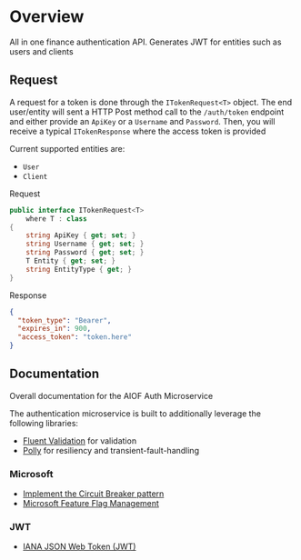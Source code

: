 # Overview

All in one finance authentication API. Generates JWT for entities such as users and clients

## Request

A request for a token is done through the `ITokenRequest<T>` object. The end user/entity will sent a HTTP Post method call to the `/auth/token` endpoint and either provide an `ApiKey` or a `Username` and `Password`. Then, you will receive a typical `ITokenResponse` where the access token is provided

Current supported entities are:
- `User`
- `Client`

Request

```csharp
public interface ITokenRequest<T>
    where T : class
{
    string ApiKey { get; set; }
    string Username { get; set; }
    string Password { get; set; }
    T Entity { get; set; }
    string EntityType { get; }
}
```

Response

```json
{
  "token_type": "Bearer",
  "expires_in": 900,
  "access_token": "token.here"
}
```

## Documentation

Overall documentation for the AIOF Auth Microservice

The authentication microservice is built to additionally leverage the following libraries:

- [Fluent Validation](https://github.com/FluentValidation/FluentValidation#get-started) for validation
- [Polly](https://github.com/App-vNext/Polly#polly) for resiliency and transient-fault-handling

### Microsoft

- [Implement the Circuit Breaker pattern](https://docs.microsoft.com/en-us/dotnet/architecture/microservices/implement-resilient-applications/implement-circuit-breaker-pattern)
- [Microsoft Feature Flag Management](https://docs.microsoft.com/en-us/azure/azure-app-configuration/use-feature-flags-dotnet-core)

### JWT

- [IANA JSON Web Token (JWT)](https://www.iana.org/assignments/jwt/jwt.xhtml)